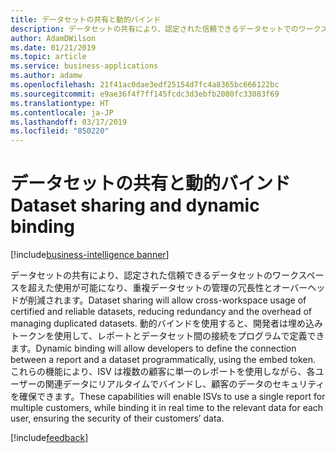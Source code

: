 ```yaml
---
title: データセットの共有と動的バインド
description: データセットの共有により、認定された信頼できるデータセットでのワークスペースを超えた使用が可能になり、重複データセットの管理の冗長性とオーバーヘッドが削減されます。
author: AdamDWilson
ms.date: 01/21/2019
ms.topic: article
ms.service: business-applications
ms.author: adamw
ms.openlocfilehash: 21f41ac0dae3edf25154d7fc4a8365bc666122bc
ms.sourcegitcommit: e9ae36f4f7ff145fcdc3d3ebfb2080fc33083f69
ms.translationtype: HT
ms.contentlocale: ja-JP
ms.lasthandoff: 03/17/2019
ms.locfileid: "850220"
---
```

#  <a name="dataset-sharing-and-dynamic-binding"></a><span data-ttu-id="1c4b3-103">データセットの共有と動的バインド</span><span class="sxs-lookup"><span data-stu-id="1c4b3-103">Dataset sharing and dynamic binding</span></span> 
[!include[business-intelligence banner](../../includes/business-intelligence.md)]



<span data-ttu-id="1c4b3-104">データセットの共有により、認定された信頼できるデータセットのワークスペースを超えた使用が可能になり、重複データセットの管理の冗長性とオーバーヘッドが削減されます。</span><span class="sxs-lookup"><span data-stu-id="1c4b3-104">Dataset sharing will allow cross-workspace usage of certified and reliable datasets, reducing redundancy and the overhead of managing duplicated datasets.</span></span>
<span data-ttu-id="1c4b3-105">動的バインドを使用すると、開発者は埋め込みトークンを使用して、レポートとデータセット間の接続をプログラムで定義できます。</span><span class="sxs-lookup"><span data-stu-id="1c4b3-105">Dynamic binding will allow developers to define the connection between a report and a dataset programmatically, using the embed token.</span></span> <span data-ttu-id="1c4b3-106">これらの機能により、ISV は複数の顧客に単一のレポートを使用しながら、各ユーザーの関連データにリアルタイムでバインドし、顧客のデータのセキュリティを確保できます。</span><span class="sxs-lookup"><span data-stu-id="1c4b3-106">These capabilities will enable ISVs to use a single report for multiple customers, while binding it in real time to the relevant data for each user, ensuring the security of their customers’ data.</span></span>

[!include[feedback](../includes/service-feedback.md)] 
